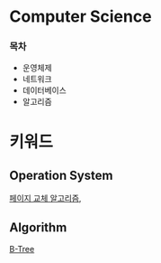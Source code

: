 # Computer Science

### 목차

- 운영체제
- 네트워크
- 데이터베이스
- 알고리즘

# 키워드

## Operation System

[페이지 교체 알고리즘](https://github.com/dhslrl321/computer-science/tree/master/operation-system/code/page-replacement-algorithm),

## Algorithm

[B-Tree](#)
